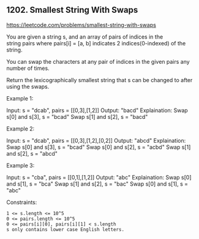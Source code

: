 ## 1202. Smallest String With Swaps

https://leetcode.com/problems/smallest-string-with-swaps

You are given a string s, and an array of pairs of indices in the string pairs where pairs[i] = [a, b] indicates 2 indices(0-indexed) of the string.

You can swap the characters at any pair of indices in the given pairs any number of times.

Return the lexicographically smallest string that s can be changed to after using the swaps.

Example 1:

Input: s = "dcab", pairs = [[0,3],[1,2]]
Output: "bacd"
Explaination:
Swap s[0] and s[3], s = "bcad"
Swap s[1] and s[2], s = "bacd"

Example 2:

Input: s = "dcab", pairs = [[0,3],[1,2],[0,2]]
Output: "abcd"
Explaination:
Swap s[0] and s[3], s = "bcad"
Swap s[0] and s[2], s = "acbd"
Swap s[1] and s[2], s = "abcd"

Example 3:

Input: s = "cba", pairs = [[0,1],[1,2]]
Output: "abc"
Explaination:
Swap s[0] and s[1], s = "bca"
Swap s[1] and s[2], s = "bac"
Swap s[0] and s[1], s = "abc"

Constraints:

    1 <= s.length <= 10^5
    0 <= pairs.length <= 10^5
    0 <= pairs[i][0], pairs[i][1] < s.length
    s only contains lower case English letters.

